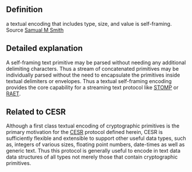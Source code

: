 ## Definition

a textual encoding that includes type, size, and value is self-framing.\
Source [Samual M Smith](https://www.ietf.org/archive/id/draft-ssmith-cesr-02.txt)

## Detailed explanation

A self-framing text primitive may be parsed without needing any additional delimiting characters. Thus a stream of concatenated primitives may be individually parsed without the need to encapsulate the primitives inside textual delimiters or envelopes. Thus a textual self-framing encoding provides the core capability for a streaming text protocol like [STOMP](https://en.wikipedia.org/wiki/Streaming_Text_Oriented_Messaging_Protocol) or [RAET](https://github.com/RaetProtocol/raet).

## Related to CESR

Although a first class textual encoding of cryptographic primitives is the primary motivation for the [CESR](<composable-event-streaming-representation-(CESR.md)>) protocol defined herein, CESR is sufficiently flexible and extensible to support other useful data types, such as, integers of various sizes, floating point numbers, date-times as well as generic text. Thus this protocol is generally useful to encode in text data data structures of all types not merely those that contain cryptographic primitives.
